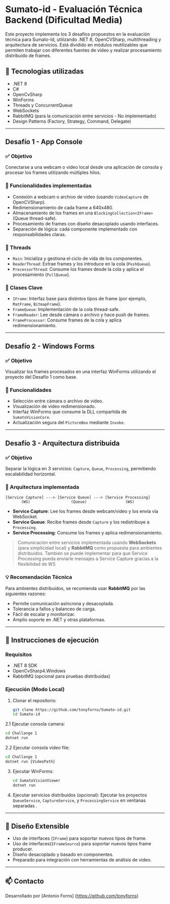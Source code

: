 # Sumato-id - Evaluación Técnica Backend (Dificultad Media)

Este proyecto implementa los 3 desafíos propuestos en la evaluación técnica para Sumato-Id, utilizando .NET 8, OpenCVSharp, multithreading y arquitectura de servicios. Está dividido en módulos reutilizables que permiten trabajar con diferentes fuentes de video y realizar procesamiento distribuido de frames.

## 🧩 Tecnologías utilizadas

- .NET 8
- C#
- OpenCvSharp
- WinForms
- Threads y ConcurrentQueue
- WebSockets
- RabbitMQ (para la comunicación entre servicios - No implementado)
- Design Patterns (Factory, Strategy, Command, Delegate)

---

## Desafío 1 - App Console

### ✅ Objetivo
Conectarse a una webcam o video local desde una aplicación de consola y procesar los frames utilizando múltiples hilos.

### 🧪 Funcionalidades implementadas

- Conexión a webcam o archivo de video (usando `VideoCapture` de OpenCVSharp).
- Redimensionamiento de cada frame a 640x480.
- Almacenamiento de los frames en una `BlockingCollection<IFrame>` (Queue thread-safe).
- Procesamiento de frames con diseño desacoplado usando interfaces.
- Separación de lógica: cada componente implementado con responsabilidades claras.

### 🧵 Threads

- `Main`: Inicializa y gestiona el ciclo de vida de los componentes.
- `ReaderThread`: Extrae frames y los introduce en la cola (`PushQueue`).
- `ProcessorThread`: Consume los frames desde la cola y aplica el procesamiento (`PullQueue`).

### 📁 Clases Clave

- `IFrame`: Interfaz base para distintos tipos de frame (por ejemplo, `MatFrame`, `BitmapFrame`).
- `FrameQueue`: Implementación de la cola thread-safe.
- `FrameReader`: Lee desde cámara o archivo y hace push de frames.
- `FrameProcessor`: Consume frames de la cola y aplica redimensionamiento.

---

## Desafío 2 - Windows Forms

### ✅ Objetivo
Visualizar los frames procesados en una interfaz WinForms utilizando el proyecto del Desafío 1 como base.

### 🔧 Funcionalidades

- Selección entre cámara o archivo de video.
- Visualización de video redimensionado.
- Interfaz WinForms que consume la DLL compartida de `SumatoVisionCore`.
- Actualización segura del `PictureBox` mediante `Invoke`.

---

## Desafío 3 - Arquitectura distribuida

### ✅ Objetivo
Separar la lógica en 3 servicios: `Capture`, `Queue`, `Processing`, permitiendo escalabilidad horizontal.

### 🧱 Arquitectura implementada 

```
[Service Capture] ---> [Service Queue] ---> [Service Processing]
       (WS)                  (Queue)                 (WS)
```

- **Service Capture**: Lee los frames desde webcam/video y los envía vía WebSocket.
- **Service Queue**: Recibe frames desde `Capture` y los redistribuye a `Processing`.
- **Service Processing**: Consume los frames y aplica redimensionamiento.

> Comunicación entre servicios implementada usando **WebSockets** (para simplicidad local) y **RabbitMQ** como propuesta para ambientes distribuidos.
> Tambien se puede implementar para que Service Processing pueda enviarle mensajes a Service Capture gracias a la flexibilidad de WS

### 💡 Recomendación Técnica

Para ambientes distribuidos, se recomienda usar **RabbitMQ** por las siguientes razones:

- Permite comunicación asíncrona y desacoplada.
- Tolerancia a fallos y balanceo de carga.
- Fácil de escalar y monitorizar.
- Amplio soporte en .NET y otras plataformas.

---

## 🔨 Instrucciones de ejecución

### Requisitos

- .NET 8 SDK
- OpenCvSharp4.Windows
- RabbitMQ (opcional para pruebas distribuidas)

### Ejecución (Modo Local)

1. Clonar el repositorio:
   ```bash
   git clone https://github.com/tonyforns/Sumato-id.git
   cd Sumato-id
   ```

2.1 Ejecutar consola camera:
   ```bash
   cd Challange 1
   dotnet run
   ```

2.2 Ejecutar consola video file:
   ```bash
   cd Challange 1
   dotnet run {VideoPath}
   ```

3. Ejecutar WinForms:
   ```bash
   cd SumatoVisionViewer
   dotnet run
   ```

4. Ejecutar servicios distribuidos (opcional):
   Ejecutar los proyectos `QueueService`, `CaptureService`,  y `ProcessingService` en ventanas separadas .

---

## 🧠 Diseño Extensible

- Uso de interfaces (`IFrame`) para soportar nuevos tipos de frame.
- Uso de interfaces(`IFrameSource`) para soportar nuevos tipos frame producer.
- Diseño desacoplado y basado en componentes.
- Preparado para integración con herramientas de análisis de video.

---

## 📫 Contacto

Desarrollado por [Antonio Forns] (https://github.com/tonyforns)  
